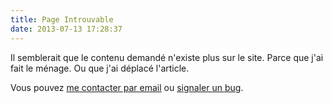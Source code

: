 ```yaml
---
title: Page Introuvable
date: 2013-07-13 17:28:37
---
```


Il semblerait que le contenu demandé n'existe plus sur le site.
Parce que j'ai fait le ménage. Ou que j'ai déplacé l'article.

Vous pouvez [me contacter par email](mailto:&#116;&#104;&#111;&#109;&#097;&#115;&#064;&#111;&#110;&#099;&#108;&#101;&#045;&#116;&#111;&#109;&#046;&#110;&#101;&#116;)
ou [signaler un bug](https://github.com/oncletom/oncletom.io/issues?state=open).
